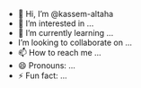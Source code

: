 - 👋 Hi, I’m @kassem-altaha
- 👀 I’m interested in ...
- 🌱 I’m currently learning ...
-    I’m looking to collaborate on ...
- 📫 How to reach me ...
- 😄 Pronouns: ...
- ⚡ Fun fact: ...

<!---
kassem-altaha/kassem-altaha is a ✨ special ✨ repository because its `README.md` (this file) appears on your GitHub profile.
You can click the Preview link to take a look at your changes.
--->
